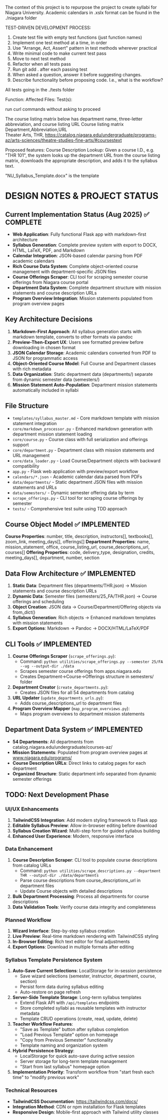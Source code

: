 The context of this project is to repurpose the project to create syllabi for Niagara University. Academic calendars in .xslx format can be found in the ./niagara folder


TEST-DRIVEN DEVELOPMENT PROCESS:
1. Create test file with empty test functions (just function names)
2. Implement one test method at a time, in order
3. Use "Arrange, Act, Assert" pattern in test methods wherever practical
4. Write minimal code to make current test pass
5. Move to next test method
6. Refactor when all tests pass
7. Run git add . after each passing test
8. When asked a question, answer it before suggesting changes.
9. Describe functionality before proposing code. I.e., what is the workflow?


All tests going in the ./tests folder

Function: <what functionality is being added to the code>
Affected Files:
Test(s):

run curl commands without asking to proceed

The course listing matrix below has department name, three-letter abbreviation, and course listing URL
Course listing matrix
Department,Abbreviation,URL    
Theater Arts, THR, https://catalog.niagara.edu/undergraduate/programs-az/arts-sciences/theatre-studies-fine-arts/#coursestext

Proposed features:
Course Description Lookup: Given a course I.D., e.g. "THR 101", the system looks up the department URL from the course listing matrix, downloads the appropriate description, and adds it to the syllabus text.

"NU_Syllabus_Template.docx" is the template

# DESIGN NOTES & PROJECT STATUS

## Current Implementation Status (Aug 2025) ✅ COMPLETE
- **Web Application**: Fully functional Flask app with markdown-first architecture
- **Syllabus Generation**: Complete preview system with export to DOCX, HTML, LaTeX, PDF, and Markdown
- **Calendar Integration**: JSON-based calendar parsing from PDF academic calendars
- **Rich Course Data System**: Complete object-oriented course management with department-specific JSON files
- **Course Offerings Scraper**: CLI tool for scraping semester course offerings from Niagara course portal
- **Department Data System**: Complete department structure with mission statements and course description URLs
- **Program Overview Integration**: Mission statements populated from program overview pages

## Key Architecture Decisions
1. **Markdown-First Approach**: All syllabus generation starts with markdown template, converts to other formats via pandoc
2. **Preview-Then-Export UX**: Users see formatted preview before downloading in chosen format
3. **JSON Calendar Storage**: Academic calendars converted from PDF to JSON for programmatic access
4. **Object-Oriented Course Model**: Full Course and Department classes with rich metadata
5. **Data Organization**: Static department data (departments/) separate from dynamic semester data (semesters/)
6. **Mission Statement Auto-Population**: Department mission statements automatically included in syllabi

## File Structure
- `templates/syllabus_master.md` - Core markdown template with mission statement integration
- `core/markdown_processor.py` - Enhanced markdown generation with department mission statement loading
- `core/course.py` - Course class with full serialization and offerings support
- `core/department.py` - Department class with mission statements and URL management
- `core/data_loader.py` - Load Course/Department objects with backward compatibility
- `app.py` - Flask web application with preview/export workflow
- `calendars/*.json` - Academic calendar data parsed from PDFs
- `data/departments/` - Static department JSON files with mission statements and URLs
- `data/semesters/` - Dynamic semester offering data by term
- `scrape_offerings.py` - CLI tool for scraping course offerings by semester
- `tests/` - Comprehensive test suite using TDD approach

## Course Object Model ✅ IMPLEMENTED
**Course Properties**: number, title, description, instructors[], textbooks[], zoom_link, meeting_days[], offerings[]
**Department Properties**: name, mission_statement, office, course_listing_url, course_descriptions_url, courses[]
**Offering Properties**: code, delivery_type, designation, credits, meeting_days[], department, number, section

## Data Flow Architecture ✅ IMPLEMENTED
1. **Static Data**: Department files (departments/THR.json) → Mission statements and course description URLs
2. **Dynamic Data**: Semester files (semesters/25_FA/THR.json) → Course offerings and scheduling
3. **Object Creation**: JSON data → Course/Department/Offering objects via from_dict()
4. **Syllabus Generation**: Rich objects → Enhanced markdown templates with mission statements
5. **Export Options**: Markdown → Pandoc → DOCX/HTML/LaTeX/PDF

## CLI Tools ✅ IMPLEMENTED
1. **Course Offerings Scraper** (`scrape_offerings.py`): 
   - Command: `python utilities/scrape_offerings.py --semester 25/FA --ug --output-dir ./data`
   - Scrapes semester course offerings from apps.niagara.edu
   - Creates Department→Course→Offerings structure in semesters/ folder
2. **Department Creator** (`create_departments.py`):
   - Creates JSON files for all 54 departments from catalog
3. **URL Updater** (`update_departments_urls.py`):
   - Adds course_descriptions_url to department files
4. **Program Overview Mapper** (`map_program_overviews.py`):
   - Maps program overviews to department mission statements

## Department Data System ✅ IMPLEMENTED
- **54 Departments**: All departments from catalog.niagara.edu/undergraduate/courses-az/
- **Mission Statements**: Populated from program overview pages at www.niagara.edu/programs/
- **Course Description URLs**: Direct links to catalog pages for each department
- **Organized Structure**: Static department info separated from dynamic semester offerings

## TODO: Next Development Phase
### UI/UX Enhancements
1. **TailwindCSS Integration**: Add modern styling framework to Flask app
2. **Editable Syllabus Preview**: Allow in-browser editing before download
3. **Syllabus Creation Wizard**: Multi-step form for guided syllabus building
4. **Enhanced User Experience**: Modern, responsive interface

### Data Enhancement
1. **Course Description Scraper**: CLI tool to populate course descriptions from catalog URLs
   - Command: `python utilities/scrape_descriptions.py --department THR --output-dir ./data/departments`
   - Parse course descriptions from course_descriptions_url in department files
   - Update Course objects with detailed descriptions
2. **Bulk Department Processing**: Process all departments for course descriptions
3. **Data Validation Tools**: Verify course data integrity and completeness

### Planned Workflow
1. **Wizard Interface**: Step-by-step syllabus creation
2. **Live Preview**: Real-time markdown rendering with TailwindCSS styling
3. **In-Browser Editing**: Rich text editor for final adjustments
4. **Export Options**: Download in multiple formats after editing

### Syllabus Template Persistence System
1. **Auto-Save Current Selections**: LocalStorage for in-session persistence
   - Save wizard selections (semester, instructor, department, course, section)
   - Persist form data during syllabus editing
   - Auto-restore on page refresh
2. **Server-Side Template Storage**: Long-term syllabus templates
   - Extend Flask API with `/api/templates` endpoints
   - Store completed syllabi as reusable templates with instructor metadata
   - Template CRUD operations (create, read, update, delete)
3. **Teacher Workflow Features**:
   - "Save as Template" button after syllabus completion
   - "Load Previous Template" option on homepage
   - "Copy from Previous Semester" functionality
   - Template naming and organization system
4. **Hybrid Persistence Strategy**:
   - LocalStorage for quick auto-save during active session
   - Server storage for long-term template management
   - "Start from last syllabus" homepage option
5. **Implementation Priority**: Transform workflow from "start fresh each time" to "modify previous work"

### Technical Resources
- **TailwindCSS Documentation**: https://tailwindcss.com/docs/
- **Integration Method**: CDN or npm installation for Flask templates
- **Responsive Design**: Mobile-first approach with Tailwind utility classes